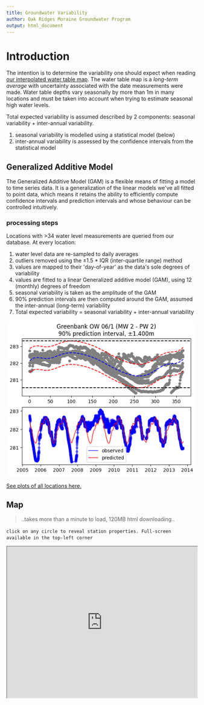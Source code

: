 ```yaml
---
title: Groundwater Variability
author: Oak Ridges Moraine Groundwater Program
output: html_document
---
```



# Introduction

The intention is to determine the variability one should expect when reading [our interpolated water table map](https://owrc.github.io/watertable/). The water table map is a *long-term average* with uncertainty associated with the date measurements were made. Water table depths vary seasonally by more than 1m in many locations and must be taken into account when trying to estimate seasonal high water levels.

Total expected variability is assumed described by 2 components: seasonal variability + inter-annual variability. 
  1. seasonal variability is modelled using a statistical model (below)
  1. inter-annual variability is assessed by the confidence intervals from the statistical model


## Generalized Additive Model

The Generalized Additive Model (GAM) is a flexible means of fitting a model to time series data. It is a generalization of the linear models we've all fitted to point data, which means it retains the ability to efficiently compute confidence intervals and prediction intervals and whose behaviour can be controlled intuitively.

### processing steps

Locations with >34 water level measurements are queried from our database. At every location:

1. water level data are re-sampled to daily averages
1. outliers removed using the ±1.5 * IQR (inter-quartile range) method
1. values are mapped to their 'day-of-year' as the data's sole degrees of variability 
1. values are fitted to a linear Generalized additive model (GAM), using 12 (monthly) degrees of freedom
1. seasonal variability is taken as the amplitude of the GAM
1. 90% prediction intervals are then computed around the GAM, assumed the inter-annual (long-term) variability
1. Total expected variability = seasonal variability + inter-annual variability 

<!-- simultaneous interval for a penalized spline in a fitted Generalized additive model (GAM) -->


![](gwvar-8275.png)

[See plots of all locations here.](https://www.dropbox.com/s/35ukkbfu6al25x7/gwvar-summary.pdf?dl=1)

## Map 
> ..takes more than a minute to load, 120MB html downloading..

`click on any circle to reveal station properties. Full-screen available in the top-left corner`

<iframe src="https://golang.oakridgeswater.ca/pages/gwvar.html" width="100%" height="400" scrolling="no" allowfullscreen></iframe>
